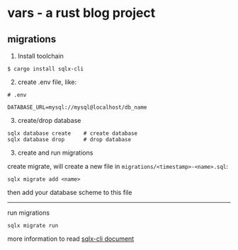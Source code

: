 # vars - a rust blog project

## migrations

1. Install toolchain

```
$ cargo install sqlx-cli
```

2. create .env file, like:

```shell
# .env

DATABASE_URL=mysql://mysql@localhost/db_name
```

3. create/drop database

```
sqlx database create    # create database
sqlx database drop      # drop database
```

3. create and run migrations

create migrate, will create a new file in `migrations/<timestamp>-<name>.sql`:
```
sqlx migrate add <name>
```
then add your database scheme to this file

---
run migrations
```
sqlx migrate run
```

more information to read [sqlx-cli document](https://github.com/launchbadge/sqlx/blob/main/sqlx-cli/README.md)
